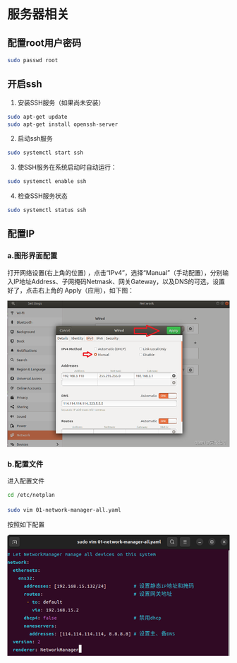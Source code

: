 # 服务器相关

## 配置root用户密码
```bash
sudo passwd root
```

## 开启ssh
1. 安装SSH服务（如果尚未安装）
```bash
sudo apt-get update
sudo apt-get install openssh-server
```
2. 启动ssh服务
```bash
sudo systemctl start ssh 
```
3. 使SSH服务在系统启动时自动运行：
```bash
sudo systemctl enable ssh
```
4. 检查SSH服务状态
```bash
sudo systemctl status ssh
```

## 配置IP
### a.图形界面配置
打开网络设置(右上角的位置) ，点击“IPv4”，选择“Manual”（手动配置），分别输入IP地址Address、子网掩码Netmask、网关Gateway，以及DNS的可选，设置好了，点击右上角的 Apply（应用），如下图：

![图形IP配置](./images/ip.png)

### b.配置文件
进入配置文件
```bash
cd /etc/netplan

sudo vim 01-network-manager-all.yaml
```
按照如下配置

![IP配置文件](./images/ip_conf.png)
